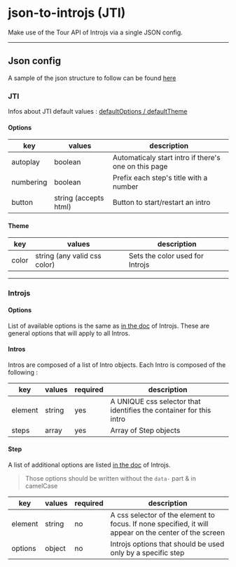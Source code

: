 # json-to-introjs (JTI)

Make use of the Tour API of Introjs via a single JSON config.

---

## Json config

A sample of the json structure to follow can be found [here](./src/structure.json)

### JTI

Infos about JTI default values : [defaultOptions / defaultTheme](./src/js/defaults.ts)

#### Options

| key       | values                | description                                          |
| --------- | --------------------- | ---------------------------------------------------- |
| autoplay  | boolean               | Automaticaly start intro if there's one on this page |
| numbering | boolean               | Prefix each step's title with a number               |
| button    | string (accepts html) | Button to start/restart an intro                     |

#### Theme

| key   | values                       | description                     |
| ----- | ---------------------------- | ------------------------------- |
| color | string (any valid css color) | Sets the color used for Introjs |

---

### Introjs

#### Options

List of available options is the same as [in the doc](https://introjs.com/docs/intro/options) of Introjs. These are general options that will apply to all Intros.

#### Intros

Intros are composed of a list of Intro objects. Each Intro is composed of the following :

| key     | values | required | description                                                        |
| ------- | ------ | -------- | ------------------------------------------------------------------ |
| element | string | yes      | A UNIQUE css selector that identifies the container for this intro |
| steps   | array  | yes      | Array of Step objects                                              |

#### Step

A list of additional options are listed [in the doc](https://introjs.com/docs/intro/attributes) of Introjs.

> Those options should be written without the `data-` part & in camelCase

| key     | values | required | description                                                                                           |
| ------- | ------ | -------- | ----------------------------------------------------------------------------------------------------- |
| element | string | no       | A css selector of the element to focus. If none specified, it will appear on the center of the screen |
| options | object | no       | Introjs options that should be used only by a specific step                                           |
